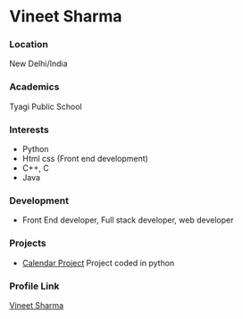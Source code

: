 # Vineet Sharma

### Location

New Delhi/India

### Academics

Tyagi Public School

### Interests

- Python
- Html css (Front end development)
- C++, C
- Java 

### Development

- Front End developer, Full stack developer, web developer

### Projects

- [Calendar Project](https://github.com/vin-ux/Calendar_project) Project coded in python

### Profile Link

[Vineet Sharma](https://github.com/vin-ux)